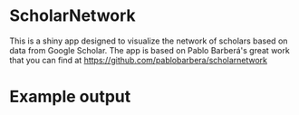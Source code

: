 # ScholarNetwork
This is a shiny app designed to visualize the network of scholars based on data from Google Scholar. 
The app is based on Pablo Barberá's great work that you can find at <https://github.com/pablobarbera/scholarnetwork>

# Example output

